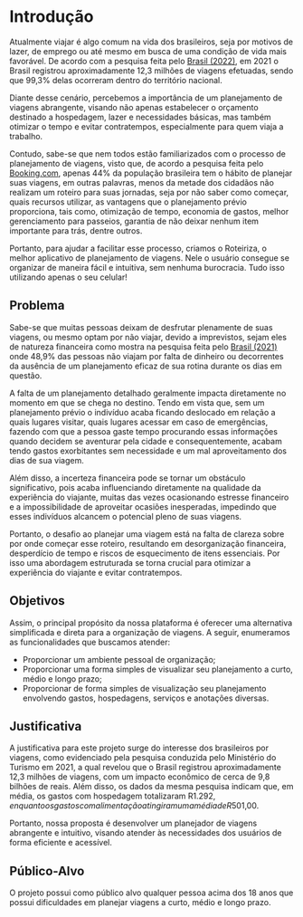# Introdução

Atualmente viajar  é algo comum na vida dos brasileiros, seja por motivos de lazer, de emprego ou até mesmo em busca de uma condição de vida mais favorável. De acordo com a pesquisa feita pelo <a href="https://www.gov.br/turismo/pt-br/assuntos/noticias/brasileiros-passam-em-media-uma-semana-por-ano-viajando">Brasil (2022)</a>, em 2021 o Brasil registrou aproximadamente  12,3 milhões de viagens efetuadas, sendo que 99,3% delas ocorreram dentro do território nacional.

Diante desse cenário, percebemos a importância de um planejamento de viagens abrangente, visando não apenas estabelecer o orçamento destinado a hospedagem, lazer e necessidades básicas, mas também otimizar o tempo e evitar contratempos, especialmente para quem viaja a trabalho.

Contudo, sabe-se que nem todos estão familiarizados com o processo de planejamento de viagens, visto que, de acordo a pesquisa feita pelo <a href="https://news.booking.com/pt-br/quase-metade-dos-viajantes-brasileiros-planejam-a-proxima-viagem-com-um-a-quatro-meses-de-antecedencia-segundo-bookingcom/">Booking.com</a>, apenas 44% da população brasileira tem o hábito de planejar suas viagens, em outras palavras, menos da metade dos cidadãos não realizam um roteiro para suas jornadas, seja por não saber como começar, quais recursos utilizar, as vantagens que o planejamento prévio proporciona, tais como, otimização de tempo, economia de gastos, melhor gerenciamento para passeios, garantia de não deixar nenhum item importante para trás, dentre outros.

Portanto, para ajudar a facilitar esse processo, criamos o Roteiriza, o melhor aplicativo de planejamento de viagens. Nele o usuário consegue se organizar de maneira fácil e intuitiva, sem nenhuma burocracia. Tudo isso utilizando apenas o seu celular!

## Problema

Sabe-se que muitas pessoas deixam de desfrutar plenamente de suas viagens, ou mesmo optam por não viajar, devido a imprevistos, sejam eles de natureza financeira como mostra na pesquisa feita pelo <a href="https://agenciadenoticias.ibge.gov.br/agencia-noticias/2012-agencia-de-noticias/noticias/28567-brasileiro-viaja-pouco-costuma-ir-de-carro-ou-onibus-e-ficar-na-casa-de-parentes-ou-amigos#:~:text=Os%20principais%20motivos%20para%20n%C3%A3o,%2C7%20mil)%20foram%20internacionais.">Brasil (2021)</a> onde 48,9% das pessoas não viajam por falta de dinheiro ou decorrentes da ausência de um planejamento eficaz de sua rotina durante os dias em questão.

A falta de um planejamento detalhado geralmente impacta diretamente no momento em que se chega no destino. Tendo em vista que, sem um planejamento prévio o indivíduo acaba ficando deslocado em relação a quais lugares visitar, quais lugares acessar em caso de emergências, fazendo com que a pessoa gaste tempo procurando essas informações quando decidem se aventurar pela cidade e consequentemente, acabam tendo gastos exorbitantes sem necessidade e um mal aproveitamento dos dias de sua viagem.

Além disso, a incerteza financeira pode se tornar um obstáculo significativo, pois acaba influenciando diretamente na qualidade da experiência do viajante, muitas das vezes ocasionando estresse financeiro e a impossibilidade de aproveitar ocasiões inesperadas, impedindo que esses indivíduos alcancem o potencial pleno de suas viagens. 

Portanto, o desafio ao planejar uma viagem está na falta de clareza sobre por onde começar esse roteiro, resultando em desorganização financeira, desperdício de tempo e riscos de esquecimento de itens essenciais. Por isso uma abordagem estruturada se torna crucial para otimizar a experiência do viajante e evitar contratempos.

## Objetivos

Assim, o principal propósito da nossa plataforma é oferecer uma alternativa simplificada e direta para a organização de viagens. A seguir, enumeramos as funcionalidades que buscamos atender:
- Proporcionar um ambiente pessoal de organização;
- Proporcionar uma forma simples de visualizar seu planejamento a curto, médio e longo prazo;
- Proporcionar de forma simples de visualização seu planejamento envolvendo gastos, hospedagens, serviços e anotações diversas.


## Justificativa

A justificativa para este projeto surge do interesse dos brasileiros por viagens, como evidenciado pela pesquisa conduzida pelo Ministério do Turismo em 2021, a qual revelou que o Brasil registrou aproximadamente 12,3 milhões de viagens, com um impacto econômico de cerca de 9,8 bilhões de reais. Além disso, os dados da mesma pesquisa indicam que, em média, os gastos com hospedagem totalizaram R$1.292, enquanto os gastos com alimentação atingiram uma média de R$501,00.

Portanto, nossa proposta é desenvolver um planejador de viagens abrangente e intuitivo, visando atender às necessidades dos usuários de forma eficiente e acessível.


## Público-Alvo

O projeto possui como público alvo qualquer pessoa acima dos 18 anos que possui dificuldades em planejar viagens a curto, médio e longo prazo.
